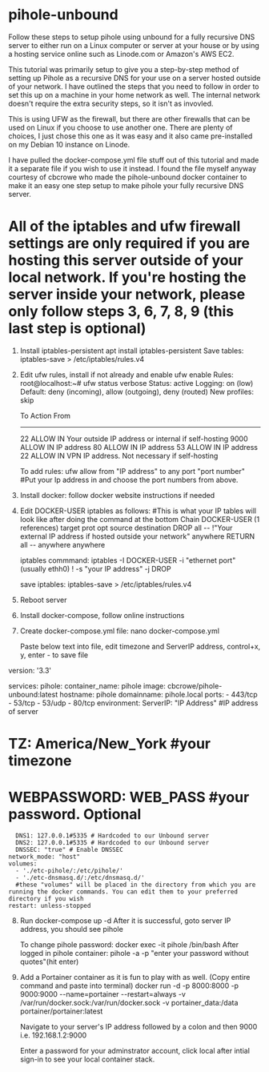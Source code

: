 # pihole-unbound
Follow these steps to setup pihole using unbound for a fully recursive DNS server to either run on a Linux computer or server at your house or by using a hosting service online such as Linode.com or Amazon's AWS EC2. 

This tutorial was primarily setup to give you a step-by-step method of setting up Pihole as a recursive DNS for your use on a server hosted outside of your network. I have outlined the steps that you need to follow in order to set this up on a machine in your home network as well. The internal network doesn't require the extra security steps, so it isn't as invovled. 

This is using UFW as the firewall, but there are other firewalls that can be used on Linux if you choose to use another one. There are plenty of choices, I just chose this one as it was easy and it also came pre-installed on my Debian 10 instance on Linode. 

I have pulled the docker-compose.yml file stuff out of this tutorial and made it a separate file if you wish to use it instead. I found the file myself anyway courtesy of cbcrowe who made the pihole-unbound docker container to make it an easy one step setup to make pihole your fully recursive DNS server. 


# All of the iptables and ufw firewall settings are only required if you are hosting this server outside of your local network. If you're hosting the server inside your network, please only follow steps 3, 6, 7, 8, 9 (this last step is optional)

1. Install iptables-persistent	apt install iptables-persistent
   Save tables: iptables-save > /etc/iptables/rules.v4

2. Edit ufw rules, install if not already and enable 
   ufw enable
   Rules:
   root@localhost:~# ufw status verbose
   Status: active
   Logging: on (low)
   Default: deny (incoming), allow (outgoing), deny (routed)
   New profiles: skip

   To                         Action      From
   --                         ------      ----
   22                         ALLOW IN    Your outside IP address or internal if self-hosting
   9000                       ALLOW IN    IP address
   80                         ALLOW IN    IP address
   53                         ALLOW IN    IP address
   22                         ALLOW IN    VPN IP address. Not necessary if self-hosting

   To add rules: ufw allow from "IP address" to any port "port number"
   #Put your Ip address in and choose the port numbers from above.

3. Install docker: follow docker website instructions if needed

4. Edit DOCKER-USER iptables as follows:
   #This is what your IP tables will look like after doing the command at the bottom
   Chain DOCKER-USER (1 references)
   target     prot opt source               destination
   DROP       all  -- !"Your external IP address if hosted outside your network"  anywhere
   RETURN     all  --  anywhere             anywhere

   iptables commmand: 
   iptables -I DOCKER-USER -i "ethernet port"(usually ethh0) ! -s "your IP address" -j DROP

   save iptables:
   iptables-save > /etc/iptables/rules.v4

5. Reboot server

6. Install docker-compose, follow online instructions

7. Create docker-compose.yml file:
   nano docker-compose.yml

   Paste below text into file, edit timezone and ServerIP address, control+x, y, enter - to save file

version: '3.3'


services:
  pihole:
    container_name: pihole
    image: cbcrowe/pihole-unbound:latest
    hostname: pihole
    domainname: pihole.local
    ports:
      - 443/tcp
      - 53/tcp
      - 53/udp
      - 80/tcp
    environment:
      ServerIP: "IP Address"	#IP address of server
#      TZ: America/New_York  #your timezone
#      WEBPASSWORD: WEB_PASS #your password. Optional
      DNS1: 127.0.0.1#5335 # Hardcoded to our Unbound server
      DNS2: 127.0.0.1#5335 # Hardcoded to our Unbound server
      DNSSEC: "true" # Enable DNSSEC
    network_mode: "host"
    volumes:
      - './etc-pihole/:/etc/pihole/'
      - './etc-dnsmasq.d/:/etc/dnsmasq.d/'
      #these "volumes" will be placed in the directory from which you are running the docker commands. You can edit them to your preferred directory if you wish
    restart: unless-stopped


8. Run docker-compose up -d
   After it is successful, goto server IP address, you should see pihole

   To change pihole password:
   docker exec -it pihole /bin/bash
   After logged in pihole container:
   pihole -a -p "enter your password without quotes"(hit enter)

9. Add a Portainer container as it is fun to play with as well. 
   (Copy entire command and paste into terminal)
   docker run -d -p 8000:8000 -p 9000:9000 --name=portainer --restart=always -v /var/run/docker.sock:/var/run/docker.sock -v portainer_data:/data portainer/portainer:latest

   Navigate to your server's IP address followed by a colon and then 9000
   i.e. 192.168.1.2:9000

   Enter a password for your adminstrator account, click local after intial sign-in to see your local      container stack. 
